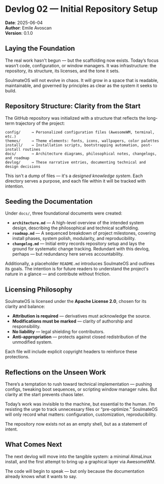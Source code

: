 # Devlog 02 — Initial Repository Setup

**Date**: 2025-06-04  
**Author**: Emile Avoscan  
**Version**: 0.1.0  

## Laying the Foundation

The real work hasn't begun — but the scaffolding now exists. Today’s focus wasn’t code, configuration, or window managers. It was infrastructure: the repository, its structure, its licenses, and the tone it sets.

SoulmateOS will not evolve in chaos. It will grow in a space that is readable, maintainable, and governed by principles as clear as the system it seeks to build.

## Repository Structure: Clarity from the Start

The GitHub repository was initialized with a structure that reflects the long-term trajectory of the project:

```
config/     → Personalized configuration files (AwesomeWM, terminal, etc.)
themes/     → Theme elements: fonts, icons, wallpapers, color palettes
install/    → Installation scripts, bootstrapping automation, post-install routines
docs/       → Architecture diagrams, philosophical notes, changelogs, and roadmap
devlog/     → These narrative entries, documenting technical and design decisions
```

This isn't a dump of files — it's a *designed knowledge system*. Each directory serves a purpose, and each file within it will be tracked with intention.

## Seeding the Documentation

Under `docs/`, three foundational documents were created:

* **`architecture.md`** — A high-level overview of the intended system design, describing the philosophical and technical scaffolding.
* **`roadmap.md`** — A sequenced breakdown of project milestones, covering install phases, system polish, modularity, and reproducibility.
* **`changelog.md`** — Initial entry records repository setup and lays the ground for systematic change tracking. Redundant with this devlog, perhaps — but redundancy here serves accountability.

Additionally, a placeholder `README.md` introduces SoulmateOS and outlines its goals. The intention is for future readers to understand the project's nature in a glance — and contribute without friction.

## Licensing Philosophy

SoulmateOS is licensed under the **Apache License 2.0**, chosen for its clarity and balance:

* **Attribution is required** — derivatives must acknowledge the source.
* **Modifications must be marked** — clarity of authorship and responsibility.
* **No liability** — legal shielding for contributors.
* **Anti-appropriation** — protects against closed redistribution of the unmodified system.

Each file will include explicit copyright headers to reinforce these protections.

## Reflections on the Unseen Work

There’s a temptation to rush toward technical implementation — pushing configs, tweaking boot sequences, or scripting window manager rules. But clarity at the start prevents chaos later.

Today’s work was invisible to the machine, but essential to the human. I’m resisting the urge to track unnecessary files or “pre-optimize.” SoulmateOS will only record what matters: configuration, customization, reproducibility.

The repository now exists not as an empty shell, but as a statement of intent.

## What Comes Next

The next devlog will move into the tangible system: a minimal AlmaLinux install, and the first attempt to bring up a graphical layer via AwesomeWM.

The code will begin to speak — but only because the documentation already knows what it wants to say.
